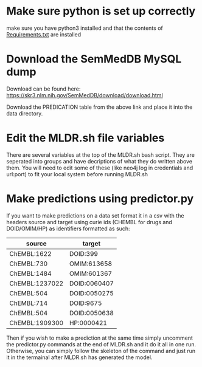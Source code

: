 # Make sure python is set up correctly

make sure you have python3 installed and that the contents of [Requirements.txt](https://github.com/RTXteam/RTX/blob/master/requirements.txt) are installed

# Download the SemMedDB MySQL dump

Download can be found here: https://skr3.nlm.nih.gov/SemMedDB/download/download.html

Download the PREDICATION table from the above link and place it into the data directory.

# Edit the MLDR.sh file variables

There are several variables at the top of the MLDR.sh bash script. They are seperated into groups and have decriptions of what they do written above them. You will need to edit some of these (like neo4j log in credentials and url:port) to fit your local system before running MLDR.sh 

# Make predictions using predictor.py

If you want to make predictions on a data set format it in a csv with the headers source and target using curie ids (CHEMBL for drugs and DOID/OMIM/HP) as identifiers formatted as such:

source |	target
----- | ----
ChEMBL:1622 |	DOID:399
ChEMBL:730 |	OMIM:613658
ChEMBL:1484 |	OMIM:601367
ChEMBL:1237022 |	DOID:0060407
ChEMBL:504 |	DOID:0050275
ChEMBL:714 |	DOID:9675
ChEMBL:504 |	DOID:0050638
ChEMBL:1909300 | HP:0000421

Then if you wish to make a prediction at the same time simply uncomment the predictor.py commands at the end of MLDR.sh and it do it all in one run. Otherwise, you can simply follow the skeleton of the command and just run it in the termainal after MLDR.sh has generated the model. 


